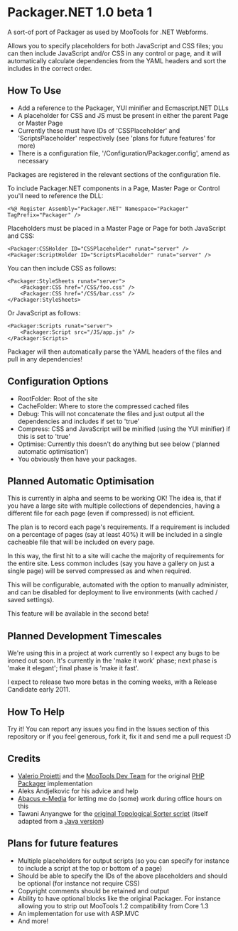 Packager.NET 1.0 beta 1
=======================

A sort-of port of Packager as used by MooTools for .NET Webforms.

Allows you to specify placeholders for both JavaScript and CSS files; you can then include JavaScript and/or CSS in any control or page, and it will automatically calculate dependencies from the YAML headers and sort the includes in the correct order.


## How To Use

 * Add a reference to the Packager, YUI minifier and Ecmascript.NET DLLs
 * A placeholder for CSS and JS must be present in either the parent Page or Master Page
 * Currently these must have IDs of 'CSSPlaceholder' and 'ScriptsPlaceholder' respectively (see 'plans for future features' for more)
 * There is a configuration file, '/Configuration/Packager.config', amend as necessary

Packages are registered in the relevant sections of the configuration file.

To include Packager.NET components in a Page, Master Page or Control you'll need to reference the DLL:

	<%@ Register Assembly="Packager.NET" Namespace="Packager" TagPrefix="Packager" />

Placeholders must be placed in a Master Page or Page for both JavaScript and CSS:

	<Packager:CSSHolder ID="CSSPlaceholder" runat="server" />
	<Packager:ScriptHolder ID="ScriptsPlaceholder" runat="server" />

You can then include CSS as follows:

	<Packager:StyleSheets runat="server">
		<Packager:CSS href="/CSS/foo.css" />
		<Packager:CSS href="/CSS/bar.css" />
	</Packager:StyleSheets>

Or JavaScript as follows:

	<Packager:Scripts runat="server">
		<Packager:Script src="/JS/app.js" />
	</Packager:Scripts>

Packager will then automatically parse the YAML headers of the files and pull in any dependencies!


## Configuration Options

 * RootFolder: Root of the site
 * CacheFolder: Where to store the compressed cached files
 * Debug: This will not concatenate the files and just output all the dependencies and includes if set to 'true'
 * Compress: CSS and JavaScript will be minified (using the YUI minifier) if this is set to 'true'
 * Optimise: Currently this doesn't do anything but see below ('planned automatic optimisation')
 * You obviously then have your packages.
 

## Planned Automatic Optimisation

This is currently in alpha and seems to be working OK! The idea is, that if you have a large site with multiple collections of dependencies,
having a different file for each page (even if compressed) is not efficient.

The plan is to record each page's requirements. If a requirement is included on a percentage of pages (say at least 40%) it will be included in
a single cacheable file that will be included on every page.

In this way, the first hit to a site will cache the majority of requirements for the entire site. Less common includes (say you have a gallery on
just a single page) will be served compressed as and when required.

This will be configurable, automated with the option to manually administer, and can be disabled for deployment to live environments (with cached
 / saved settings).

This feature will be available in the second beta!


## Planned Development Timescales

We're using this in a project at work currently so I expect any bugs to be ironed out soon. It's currently in the 'make it work' phase; next
phase is 'make it elegant'; final phase is 'make it fast'.

I expect to release two more betas in the coming weeks, with a Release Candidate early 2011.


## How To Help

Try it! You can report any issues you find in the Issues section of this repository or if you feel generous, fork it, fix it and send me a pull
request :D 


## Credits

 * [Valerio Proietti](http://github.com/kamicane) and the [MooTools Dev Team](http://mootools.net/developers) for the original [PHP Packager](http://github.com/kamicane/packager) implementation
 * Aleks Andjelkovic for his advice and help
 * [Abacus e-Media](http://www.abacusemedia.com/) for letting me do (some) work during office hours on this
 * Tawani Anyangwe for the [original Topological Sorter script](http://tawani.blogspot.com/2009/02/topological-sorting-and-cyclic.html) (itself adapted from a [Java version](http://www.java2s.com/Code/Java/Collections-Data-Structure/Topologicalsorting.htm))


## Plans for future features
	
 * Multiple placeholders for output scripts (so you can specify for instance to include a script at the top or bottom of a page)
 * Should be able to specify the IDs of the above placeholders and should be optional (for instance not require CSS)
 * Copyright comments should be retained and output
 * Ability to have optional blocks like the original Packager. For instance allowing you to strip out MooTools 1.2 compatibility from Core 1.3
 * An implementation for use with ASP.MVC
 * And more!
